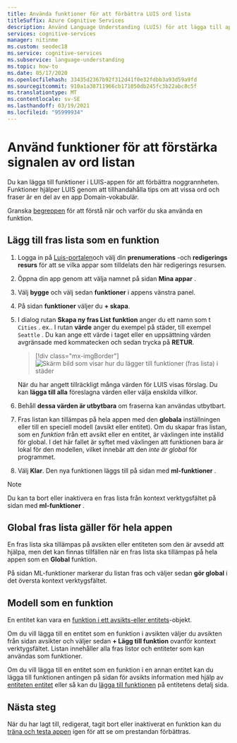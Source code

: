 ```yaml
---
title: Använda funktioner för att förbättra LUIS ord lista
titleSuffix: Azure Cognitive Services
description: Använd Language Understanding (LUIS) för att lägga till app-funktioner som kan förbättra identifieringen eller förutsägelsen av avsikter och entiteter som kategorier och mönster
services: cognitive-services
manager: nitinme
ms.custom: seodec18
ms.service: cognitive-services
ms.subservice: language-understanding
ms.topic: how-to
ms.date: 05/17/2020
ms.openlocfilehash: 33435d2367b92f312d41f0e32fdbb3a93d59a9fd
ms.sourcegitcommit: 910a1a38711966cb171050db245fc3b22abc8c5f
ms.translationtype: MT
ms.contentlocale: sv-SE
ms.lasthandoff: 03/19/2021
ms.locfileid: "95999934"
---
```

# <a name="use-features-to-boost-signal-of-word-list"></a>Använd funktioner för att förstärka signalen av ord listan

Du kan lägga till funktioner i LUIS-appen för att förbättra noggrannheten. Funktioner hjälper LUIS genom att tillhandahålla tips om att vissa ord och fraser är en del av en app Domain-vokabulär.

Granska [begreppen](luis-concept-feature.md) för att förstå när och varför du ska använda en funktion.

## <a name="add-phrase-list-as-a-feature"></a>Lägg till fras lista som en funktion

1. Logga in på [Luis-portalen](https://www.luis.ai)och välj din **prenumerations** -och **redigerings resurs** för att se vilka appar som tilldelats den här redigerings resursen.
1. Öppna din app genom att välja namnet på sidan **Mina appar** .
1. Välj **bygge** och välj sedan **funktioner** i appens vänstra panel.

1. På sidan **funktioner** väljer du **+ skapa**.

1. I dialog rutan **Skapa ny fras List funktion** anger du ett namn som t `Cities` . ex.. I rutan **värde** anger du exempel på städer, till exempel `Seattle` . Du kan ange ett värde i taget eller en uppsättning värden avgränsade med kommatecken och sedan trycka på **RETUR**.

    > [!div class="mx-imgBorder"]
    > ![Skärm bild som visar hur du lägger till funktioner (fras lista) i städer](./media/luis-add-features/add-phrase-list-cities.png)

    När du har angett tillräckligt många värden för LUIS visas förslag. Du kan **lägga till alla** föreslagna värden eller välja enskilda villkor.

1. Behåll **dessa värden är utbytbara** om fraserna kan användas utbytbart.

1. Fras listan kan tillämpas på hela appen med den **globala** inställningen eller till en speciell modell (avsikt eller entitet). Om du skapar fras listan, som en _funktion_ från ett avsikt eller en entitet, är växlingen inte inställd för global. I det här fallet är syftet med växlingen att funktionen bara är lokal för den modellen, vilket innebär att den _inte är global_ för programmet.

1. Välj **Klar**. Den nya funktionen läggs till på sidan med **ml-funktioner** .

<a name="edit-phrase-list"></a>
<a name="delete-phrase-list"></a>
<a name="deactivate-phrase-list"></a>


> [!Note]
> Du kan ta bort eller inaktivera en fras lista från kontext verktygsfältet på sidan med **ml-funktioner** .

## <a name="global-phrase-list-applies-to-entire-app"></a>Global fras lista gäller för hela appen

En fras lista ska tillämpas på avsikten eller entiteten som den är avsedd att hjälpa, men det kan finnas tillfällen när en fras lista ska tillämpas på hela appen som en **Global** funktion.

På sidan ML-funktioner markerar du listan fras och väljer sedan **gör global** i det översta kontext verktygsfältet.

## <a name="model-as-a-feature"></a>Modell som en funktion

En entitet kan vara en [funktion i ett avsikts-eller entitets](luis-concept-feature.md)-objekt.

Om du vill lägga till en entitet som en funktion i avsikten väljer du avsikten från sidan avsikter och väljer sedan **+ Lägg till funktion** ovanför kontext verktygsfältet. Listan innehåller alla fras listor och entiteter som kan användas som funktioner.

Om du vill lägga till en entitet som en funktion i en annan entitet kan du lägga till funktionen antingen på sidan för avsikts information med hjälp av [entiteten entitet](label-entity-example-utterance.md#adding-entity-as-a-feature-from-the-entity-palette) eller så kan du [lägga till funktionen](luis-how-to-add-entities.md#add-a-feature-to-a-machine-learned-entity) på entitetens detalj sida.

## <a name="next-steps"></a>Nästa steg

När du har lagt till, redigerat, tagit bort eller inaktiverat en funktion kan du [träna och testa appen](luis-interactive-test.md) igen för att se om prestandan förbättras.
